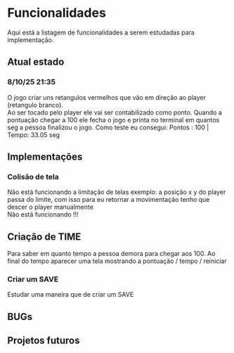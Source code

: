 # Funcionalidades
Aqui está a listagem de funcionalidades a serem estudadas para implementação.

## Atual estado

### 8/10/25 21:35
O jogo criar uns retangulos vermelhos que vão em direção ao player (retangulo branco).  
Ao ser tocado pelo player ele vai ser contabilizado como ponto. 
Quando a pontuação chegar a 100 ele fecha o jogo e printa no terminal em quantos seg a pessoa finalizou o jogo. 
Como teste eu consegui: Pontos : 100 | Tempo: 33.05 seg 


## Implementações


### Colisão de tela
Não está funcionando a limitação de telas exemplo: a posição x y do player passa do limite, com isso para eu retornar a movimentação tenho que descer o player manualmente  
Não está funcionando !!!

## Criação de TIME
Para saber em quanto tempo a pessoa demora para chegar aos 100. 
Ao final do tempo aparecer uma tela mostrando a pontuação / tempo / reiniciar

### Criar um SAVE
Estudar uma maneira que de criar um SAVE




## BUGs

## Projetos futuros
